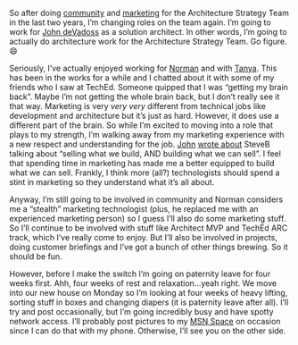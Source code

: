 So after doing
[community](http://devhawk.net/2003/09/19/today-is-the-last-day-of-my-life-so-far/)
and
[marketing](http://devhawk.net/2005/01/29/atlas-brand-view-wabi-sabi-and-devhawk/)
for the Architecture Strategy Team in the last two years, I’m changing
roles on the team again. I’m going to work for [John
deVadoss](http://blogs.msdn.com/jdevados/) as a solution architect. In
other words, I’m going to actually do architecture work for the
Architecture Strategy Team. Go figure.
:smile:

Seriously, I’ve actually enjoyed working for
[Norman](http://atlasbrandview.blogspot.com/) and with
[Tanya](http://spaces.msn.com/members/wabi-sabi/). This has been in the
works for a while and I chatted about it with some of my friends who I
saw at TechEd. Someone quipped that I was “getting my brain back”. Maybe
I’m not getting the whole brain back, but I don’t really see it that
way. Marketing is very *very* *very* different from technical jobs like
development and architecture but it’s just as hard. However, it does use
a different part of the brain. So while I’m excited to moving into a
role that plays to my strength, I’m walking away from my marketing
experience with a new respect and understanding for the job.
[John](http://johnporcaro.typepad.com/blog/) [wrote
about](http://johnporcaro.typepad.com/blog/2005/06/reengineering_m.html)
SteveB talking about “selling what we build, AND building what we can
sell”. I feel that spending time in marketing has made me a better
equipped to build what we can sell. Frankly, I think more (all?)
technologists should spend a stint in marketing so they understand what
it’s all about.

Anyway, I’m still going to be involved in community and Norman considers
me a “stealth” marketing technologist (plus, he replaced me with an
experienced marketing person) so I guess I’ll also do some marketing
stuff. So I’ll continue to be involved with stuff like Architect MVP and
TechEd ARC track, which I’ve really come to enjoy. But I’ll also be
involved in projects, doing customer briefings and I’ve got a bunch of
other things brewing. So it should be fun.

However, before I make the switch I’m going on paternity leave for four
weeks first. Ahh, four weeks of rest and relaxation…yeah right. We move
into our new house on Monday so I’m looking at four weeks of heavy
lifting, sorting stuff in boxes and changing diapers (it is paternity
leave after all). I’ll try and post occasionally, but I’m going
incredibly busy and have spotty network access. I’ll probably post
pictures to my [MSN Space](http://spaces.msn.com/members/devhawk/) on
occasion since I can do that with my phone. Otherwise, I’ll see you on
the other side.
